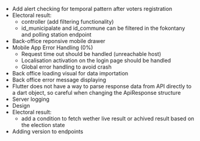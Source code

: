 - Add alert checking for temporal pattern after voters registration
- Electoral result:
	- controller (add filtering functionality)
	- id_municipalate and id_commune can be filtered in the fokontany and polling station endpoint
- Back-office reponsive mobile drawer
- Mobile App Error Handling (0%)
	- Request time out should be handled (unreachable host)
	- Localisation activation on the login page should be handled
	- Global error handling to avoid crash
- Back office loading visual for data importation
- Back office error message displaying
- Flutter does not have a way to parse response data from API directly to a dart object, so careful when changing the ApiResponse structure
- Server logging
- Design
- Electoral result:
	- add a condition to fetch wether live result or achived result based on the election state
- Adding version to endpoints